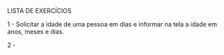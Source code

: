 LISTA DE EXERCÍCIOS

1 - Solicitar a idade de uma pessoa em dias e informar na tela a idade em anos, meses e dias. 

2 - 
